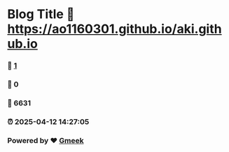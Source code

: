 # Blog Title :link: https://ao1160301.github.io/aki.github.io 
### :page_facing_up: [1](https://ao1160301.github.io/aki.github.io/tag.html) 
### :speech_balloon: 0 
### :hibiscus: 6631 
### :alarm_clock: 2025-04-12 14:27:05 
### Powered by :heart: [Gmeek](https://github.com/Meekdai/Gmeek)
